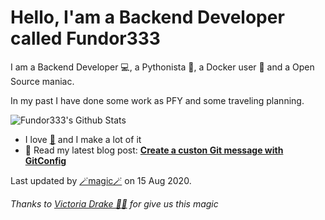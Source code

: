 
# Hello, I'am a Backend Developer called Fundor333

I am a Backend Developer 💻, a Pythonista 🐍, a Docker user 🐋 and a Open Source maniac.

In my past I have done some work as PFY and some traveling planning.

![Fundor333's Github Stats](https://github-readme-stats.vercel.app/api?username=fundor333&show_icons=true)
- I love [🍵](https://digitaltearoom.com/pages/about/) and I make a lot of it
- 📰 Read my latest blog post: **[Create a custon Git message with GitConfig](https://fundor333.com/post/2020/gitmessage-advance-config/)**

Last updated by [🪄magic🪄](https://victoria.dev/blog/go-automate-your-github-profile-readme/) on 15 Aug 2020.

*Thanks to [Victoria Drake 🧙‍♀️](https://victoria.dev/blog/go-automate-your-github-profile-readme/) for give us this magic*
